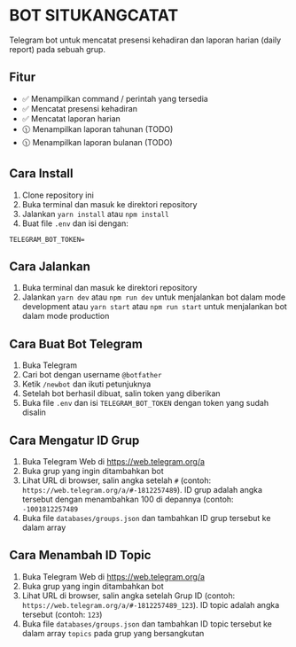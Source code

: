 # BOT SITUKANGCATAT
Telegram bot untuk mencatat presensi kehadiran dan laporan harian (daily report) pada sebuah grup.

## Fitur
- ✅ Menampilkan command / perintah yang tersedia
- ✅ Mencatat presensi kehadiran
- ✅ Mencatat laporan harian
- 🕦 Menampilkan laporan tahunan (TODO)
- 🕦 Menampilkan laporan bulanan (TODO)


## Cara Install
1. Clone repository ini
2. Buka terminal dan masuk ke direktori repository
3. Jalankan `yarn install` atau `npm install`
4. Buat file `.env` dan isi dengan:
```
TELEGRAM_BOT_TOKEN=
```

## Cara Jalankan
1. Buka terminal dan masuk ke direktori repository
2. Jalankan `yarn dev` atau `npm run dev` untuk menjalankan bot dalam mode development atau `yarn start` atau `npm run start` untuk menjalankan bot dalam mode production

## Cara Buat Bot Telegram
1. Buka Telegram
2. Cari bot dengan username `@botfather`
3. Ketik `/newbot` dan ikuti petunjuknya
4. Setelah bot berhasil dibuat, salin token yang diberikan
5. Buka file `.env` dan isi `TELEGRAM_BOT_TOKEN` dengan token yang sudah disalin

## Cara Mengatur ID Grup
1. Buka Telegram Web di https://web.telegram.org/a
2. Buka grup yang ingin ditambahkan bot
3. Lihat URL di browser, salin angka setelah `#` (contoh: `https://web.telegram.org/a/#-1812257489`). ID grup adalah angka tersebut dengan menambahkan 100 di depannya (contoh: `-1001812257489`
4. Buka file `databases/groups.json` dan tambahkan ID grup tersebut ke dalam array

## Cara Menambah ID Topic
1. Buka Telegram Web di https://web.telegram.org/a
2. Buka grup yang ingin ditambahkan bot
3. Lihat URL di browser, salin angka setelah Grup ID (contoh: `https://web.telegram.org/a/#-1812257489_123`). ID topic adalah angka tersebut (contoh: `123`)
4. Buka file `databases/groups.json` dan tambahkan ID topic tersebut ke dalam array `topics` pada grup yang bersangkutan
